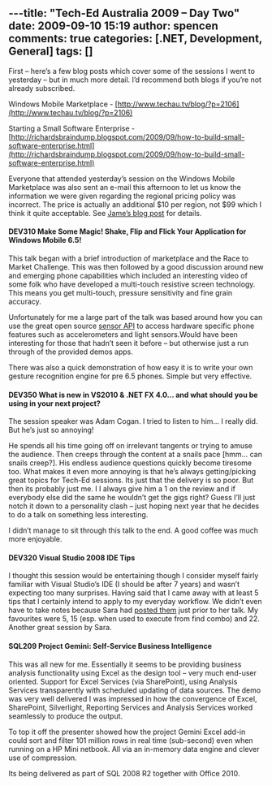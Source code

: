 ---title: "Tech-Ed Australia 2009 – Day Two"
date: 2009-09-10 15:19
author: spencen
comments: true
categories: [.NET, Development, General]
tags: []
---
First – here’s a few blog posts which cover some of the sessions I went to yesterday – but in much more detail. I’d recommend both blogs if you’re not already subscribed.
  

Windows Mobile Marketplace - [http://www.techau.tv/blog/?p=2106](http://www.techau.tv/blog/?p=2106)
  

Starting a Small Software Enterprise - [http://richardsbraindump.blogspot.com/2009/09/how-to-build-small-software-enterprise.html](http://richardsbraindump.blogspot.com/2009/09/how-to-build-small-software-enterprise.html)
  

Everyone that attended yesterday’s session on the Windows Mobile Marketplace was also sent an e-mail this afternoon to let us know the information we were given regarding the regional pricing policy was incorrect. The price is actually an additional $10 per region, not $99 which I think it quite acceptable. See [Jame’s blog post](http://blogs.msdn.com/lokeuei/archive/2009/09/09/clarification-submitting-apps-to-additional-regions-through-marketplace.aspx) for details.
  

#### DEV310 Make Some Magic! Shake, Flip and Flick Your Application for Windows Mobile 6.5! 

  

This talk began with a brief introduction of marketplace and the Race to Market Challenge. This was then followed by a good discussion around new and emerging phone capabilities which included an interesting video of some folk who have developed a multi-touch resistive screen technology. This means you get multi-touch, pressure sensitivity and fine grain accuracy.
  

Unfortunately for me a large part of the talk was based around how you can use the great open source [sensor API](http://sensorapi.codeplex.com ) to access hardware specific phone features such as accelerometers and light sensors.Would have been interesting for those that hadn’t seen it before – but otherwise just a run through of the provided demos apps.
  

There was also a quick demonstration of how easy it is to write your own gesture recognition engine for pre 6.5 phones. Simple but very effective.
  

#### DEV350 What is new in VS2010 &amp; .NET FX 4.0... and what should you be using in your next project?

  

The session speaker was Adam Cogan. I tried to listen to him… I really did. But he’s just so annoying!
  

He spends all his time going off on irrelevant tangents or trying to amuse the audience. Then creeps through the content at a snails pace [hmm… can snails creep?]. His endless audience questions quickly become tiresome too. What makes it even more annoying is that he’s always getting/picking great topics for Tech-Ed sessions. Its just that the delivery is so poor. But then its probably just me. I I always give him a 1 on the review and if everybody else did the same he wouldn’t get the gigs right? Guess I’ll just notch it down to a personality clash – just hoping next year that he decides to do a talk on something less interesting. 
  

I didn’t manage to sit through this talk to the end. A good coffee was much more enjoyable.
  

#### DEV320 Visual Studio 2008 IDE Tips

  

I thought this session would be entertaining though I consider myself fairly familiar with Visual Studio’s IDE (I should be after 7 years) and wasn’t expecting too many surprises. Having said that I came away with at least 5 tips that I certainly intend to apply to my everyday workflow. We didn’t even have to take notes because Sara had [posted them](http://blogs.msdn.com/saraford/archive/2009/09/09/teched-australia-25-visual-studio-2008-ide-tips.aspx) just prior to her talk. My favourites were 5, 15 (esp. when used to execute from find combo) and 22. Another great session by Sara.
  

#### SQL209 Project Gemini: Self-Service Business Intelligence

  

This was all new for me. Essentially it seems to be providing business analysis functionality using Excel as the design tool – very much end-user oriented. Support for Excel Services (via SharePoint), using Analysis Services transparently with scheduled updating of data sources. The demo was very well delivered I was impressed in how the convergence of Excel, SharePoint, Silverlight, Reporting Services and Analysis Services worked seamlessly to produce the output.
  

To top it off the presenter showed how the project Gemini Excel add-in could sort and filter 101 million rows in real time (sub-second) even when running on a HP Mini netbook. All via an in-memory data engine and clever use of compression.
  

Its being delivered as part of SQL 2008 R2 together with Office 2010.


